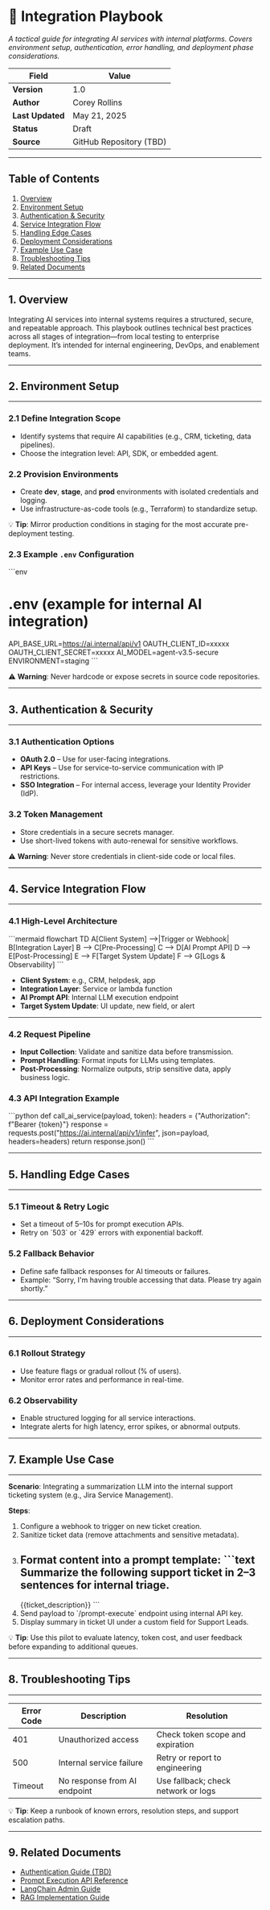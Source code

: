 # 🔌 Integration Playbook

*A tactical guide for integrating AI services with internal platforms. Covers environment setup, authentication, error handling, and deployment phase considerations.*

| **Field**       | **Value**                      |
|------------------|--------------------------------|
| **Version**      | 1.0                            |
| **Author**       | Corey Rollins                 |
| **Last Updated** | May 21, 2025                  |
| **Status**       | Draft                          |
| **Source**       | GitHub Repository (TBD)        |

---

## Table of Contents

1. [Overview](#1-overview)  
2. [Environment Setup](#2-environment-setup)  
3. [Authentication & Security](#3-authentication--security)  
4. [Service Integration Flow](#4-service-integration-flow)  
5. [Handling Edge Cases](#5-handling-edge-cases)  
6. [Deployment Considerations](#6-deployment-considerations)  
7. [Example Use Case](#7-example-use-case)  
8. [Troubleshooting Tips](#8-troubleshooting-tips)  
9. [Related Documents](#9-related-documents)  

---

## 1. Overview

Integrating AI services into internal systems requires a structured, secure, and repeatable approach. This playbook outlines technical best practices across all stages of integration—from local testing to enterprise deployment. It’s intended for internal engineering, DevOps, and enablement teams.

---

## 2. Environment Setup

___

### 2.1 Define Integration Scope

- Identify systems that require AI capabilities (e.g., CRM, ticketing, data pipelines).
- Choose the integration level: API, SDK, or embedded agent.

### 2.2 Provision Environments

- Create **dev**, **stage**, and **prod** environments with isolated credentials and logging.
- Use infrastructure-as-code tools (e.g., Terraform) to standardize setup.

💡 **Tip**: Mirror production conditions in staging for the most accurate pre-deployment testing.

### 2.3 Example `.env` Configuration

\`\`\`env
# .env (example for internal AI integration)
API_BASE_URL=https://ai.internal/api/v1
OAUTH_CLIENT_ID=xxxxx
OAUTH_CLIENT_SECRET=xxxxx
AI_MODEL=agent-v3.5-secure
ENVIRONMENT=staging
\`\`\`

⚠️ **Warning**: Never hardcode or expose secrets in source code repositories.

---

## 3. Authentication & Security

___

### 3.1 Authentication Options

- **OAuth 2.0** – Use for user-facing integrations.
- **API Keys** – Use for service-to-service communication with IP restrictions.
- **SSO Integration** – For internal access, leverage your Identity Provider (IdP).

### 3.2 Token Management

- Store credentials in a secure secrets manager.
- Use short-lived tokens with auto-renewal for sensitive workflows.

⚠️ **Warning**: Never store credentials in client-side code or local files.

---

## 4. Service Integration Flow

___

### 4.1 High-Level Architecture

\`\`\`mermaid
flowchart TD
    A[Client System] -->|Trigger or Webhook| B[Integration Layer]
    B --> C[Pre-Processing]
    C --> D[AI Prompt API]
    D --> E[Post-Processing]
    E --> F[Target System Update]
    F --> G[Logs & Observability]
\`\`\`

- **Client System**: e.g., CRM, helpdesk, app
- **Integration Layer**: Service or lambda function
- **AI Prompt API**: Internal LLM execution endpoint
- **Target System Update**: UI update, new field, or alert

---

### 4.2 Request Pipeline

- **Input Collection**: Validate and sanitize data before transmission.
- **Prompt Handling**: Format inputs for LLMs using templates.
- **Post-Processing**: Normalize outputs, strip sensitive data, apply business logic.

### 4.3 API Integration Example

\`\`\`python
def call_ai_service(payload, token):
    headers = {"Authorization": f"Bearer {token}"}
    response = requests.post("https://ai.internal/api/v1/infer", json=payload, headers=headers)
    return response.json()
\`\`\`

---

## 5. Handling Edge Cases

___

### 5.1 Timeout & Retry Logic

- Set a timeout of 5–10s for prompt execution APIs.
- Retry on \`503\` or \`429\` errors with exponential backoff.

### 5.2 Fallback Behavior

- Define safe fallback responses for AI timeouts or failures.
- Example: “Sorry, I'm having trouble accessing that data. Please try again shortly.”

---

## 6. Deployment Considerations

___

### 6.1 Rollout Strategy

- Use feature flags or gradual rollout (% of users).
- Monitor error rates and performance in real-time.

### 6.2 Observability

- Enable structured logging for all service interactions.
- Integrate alerts for high latency, error spikes, or abnormal outputs.

---

## 7. Example Use Case

___

**Scenario**: Integrating a summarization LLM into the internal support ticketing system (e.g., Jira Service Management).

**Steps**:
1. Configure a webhook to trigger on new ticket creation.
2. Sanitize ticket data (remove attachments and sensitive metadata).
3. Format content into a prompt template:
   \`\`\`text
   Summarize the following support ticket in 2–3 sentences for internal triage.
   ---
   {{ticket_description}}
   \`\`\`
4. Send payload to \`/prompt-execute\` endpoint using internal API key.
5. Display summary in ticket UI under a custom field for Support Leads.

💡 **Tip**: Use this pilot to evaluate latency, token cost, and user feedback before expanding to additional queues.

---

## 8. Troubleshooting Tips

___

| **Error Code** | **Description**               | **Resolution**                        |
|----------------|-------------------------------|----------------------------------------|
| 401            | Unauthorized access           | Check token scope and expiration       |
| 500            | Internal service failure      | Retry or report to engineering         |
| Timeout        | No response from AI endpoint  | Use fallback; check network or logs    |

💡 **Tip**: Keep a runbook of known errors, resolution steps, and support escalation paths.

---

## 9. Related Documents

- [Authentication Guide (TBD)](#)  
- [Prompt Execution API Reference](https://github.com/CRollins6020/CRollins6020/blob/main/API-References/prompt-execution-api.md)  
- [LangChain Admin Guide](https://github.com/CRollins6020/CRollins6020/blob/main/User-Guides/LangChain%20Agent%20Platform%20Admin%20Guide.md)  
- [RAG Implementation Guide](https://github.com/CRollins6020/CRollins6020/blob/main/User-Guides/rag-implementation-guide.md)  
